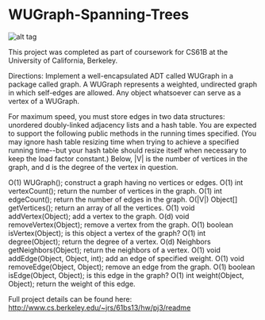 WUGraph-Spanning-Trees
======================

![alt tag](https://raw.github.com/aaron-feldman/WUGraph-Spanning-Trees/master/example_image.png)

This project was completed as part of coursework for CS61B at the University of California, Berkeley.

Directions:
Implement a well-encapsulated ADT called WUGraph in a package called graph. A WUGraph represents a weighted, undirected graph in which self-edges are allowed.  Any object whatsoever can serve as a vertex of a WUGraph.

For maximum speed, you must store edges in two data structures:  unordered doubly-linked adjacency lists and a hash table.  You are expected to support the following public methods in the running times specified.  (You may ignore hash table resizing time when trying to achieve a specified running time--but your hash table should resize itself when necessary to keep the load factor constant.)  Below, |V| is the number of vertices in the graph, and d is the degree of the vertex in question.


O(1)   WUGraph();                construct a graph having no vertices or edges.
O(1)   int vertexCount();           return the number of vertices in the graph.
O(1)   int edgeCount();                return the number of edges in the graph.
O(|V|) Object[] getVertices();             return an array of all the vertices.
O(1)   void addVertex(Object);                       add a vertex to the graph.
O(d)   void removeVertex(Object);               remove a vertex from the graph.
O(1)   boolean isVertex(Object);          is this object a vertex of the graph?
O(1)   int degree(Object);                       return the degree of a vertex.
O(d)   Neighbors getNeighbors(Object);        return the neighbors of a vertex.
O(1)   void addEdge(Object, Object, int);      add an edge of specified weight.
O(1)   void removeEdge(Object, Object);          remove an edge from the graph.
O(1)   boolean isEdge(Object, Object);               is this edge in the graph?
O(1)   int weight(Object, Object);              return the weight of this edge.


Full project details can be found here: http://www.cs.berkeley.edu/~jrs/61bs13/hw/pj3/readme
